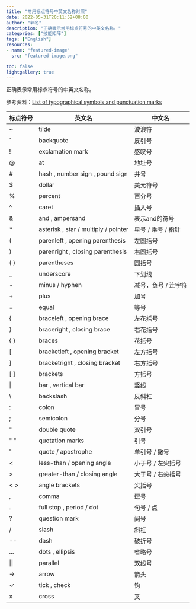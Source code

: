 ```yaml
---
title: "常用标点符号中英文名称对照"
date: 2022-05-31T20:11:52+08:00
author: "郭冬"
description: "正确表示常用标点符号的中英文名称。"
categories: ["技能矩阵"]
tags: ["English"]
resources:
- name: "featured-image"
  src: "featured-image.png"

toc: false
lightgallery: true
---
```


正确表示常用标点符号的中英文名称。

<!--more-->

参考资料：[List of typographical symbols and punctuation marks](https://en.wikipedia.org/wiki/List_of_typographical_symbols_and_punctuation_marks)

| 标点符号 | 英文名 | 中文名 |
| - | ----- | ----- |
| ~	| tilde | 波浪符 |
| `	| backquote	| 反引号 |
| !	| exclamation mark | 感叹号 |
| @	| at | 地址号 |
| # |	hash , number sign , pound sign | 井号 |
| $	| dollar | 美元符号 |
| % |	percent |	百分号 |
| ^ |	caret |	插入号 |
| & |	and , ampersand |	表示and的符号 |
| * |	asterisk , star / multiply / pointer | 星号 / 乘号 / 指针 |
| ( |	parenleft , opening parenthesis |	左圆括号 |
| ) | parenright , closing parenthesis | 右圆括号 |
| ( ) |	parentheses |	圆括号 |
| _ |	underscore | 下划线 |
| - |	minus / hyphen | 减号，负号 / 连字符 |
| + |	plus | 加号 |
| = |	equal | 等号 |
| { | braceleft , opening brace | 左花括号 |
| } |	braceright , closing brace | 右花括号 |
| { } |	braces | 花括号 |
| [ |	bracketleft , opening bracket |	左方括号 |
| ] |	bracketright , closing bracket | 右方括号 |
| [ ] |	brackets | 方括号 |
| \| | bar , vertical bar | 竖线 |
| \ |	backslash |	反斜杠 |
| : | colon |	冒号 |
| ; |	semicolon |	分号 |
| " |	double quote | 双引号 |
| " " |	quotation marks |	引号 |
| ' |	quote / apostrophe |	单引号 / 撇号 |
| < |	less-than / opening angle |	小于号 / 左尖括号 |
| > |	greater-than / closing angle | 大于号 / 右尖括号 |
| < > |	angle brackets | 尖括号 |
| , |	comma |	逗号 |
| . |	full stop , period / dot | 句号 / 点 |
| ? |	question mark |	问号 |
| / |	slash	| 斜杠 |
| -- | dash |	破折号 |
| ... |	dots , ellipsis |	省略号 |
| \|\| | parallel |	双线号 |
| → |	arrow |	箭头 |
| ✓ |	tick , check | 钩 |
| x | cross |	叉 |

